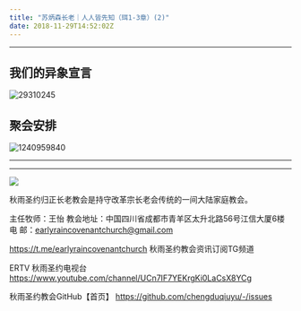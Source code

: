 ```yaml
---
title: "苏炳森长老｜人人皆先知（珥1-3章）(2)"
date: 2018-11-29T14:52:02Z
---
```



------------------------------------------------------------------------------------------------------------

## 我们的异象宣言


![29310245](https://user-images.githubusercontent.com/37917810/40770705-0e303450-64ee-11e8-8a68-01700194500a.jpg)


## 聚会安排 


![1240959840](https://user-images.githubusercontent.com/37917810/40770738-27f07d3c-64ee-11e8-960f-42a2758933a3.jpg)


------------------------------------------------------------------------------------------------------------
------------------------------------------------------------------------------------------------------------
<img src="http://ww1.sinaimg.cn/large/00763B6bgy1fpvojilplcj308008074j.jpg"/>

秋雨圣约归正长老教会是持守改革宗长老会传统的一间大陆家庭教会。

主任牧师：王怡
教会地址：中国四川省成都市青羊区太升北路56号江信大厦6楼
电       邮：earlyraincovenantchurch@gmail.com

https://t.me/earlyraincovenantchurch
秋雨圣约教会资讯订阅TG频道

ERTV 秋雨圣约电视台
https://www.youtube.com/channel/UCn7IF7YEKrgKi0LaCsX8YCg

秋雨圣约教会GitHub【首页】
https://github.com/chengduqiuyu/-/issues


